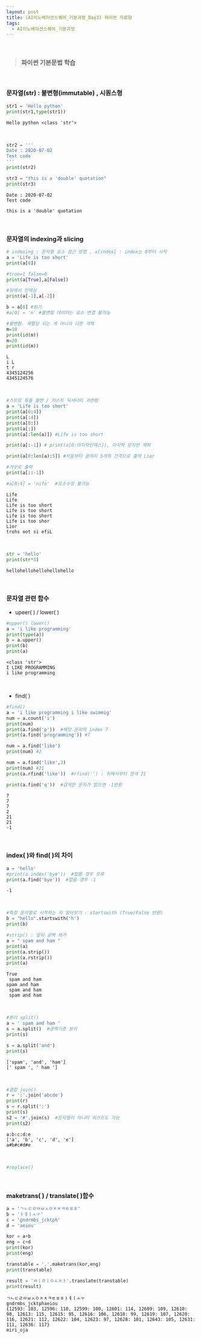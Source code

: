 ```yaml
---
layout: post
title: (AI이노베이션스퀘어_기본과정_Day2) 파이썬 자료형
tags:
  - AI이노베이션스퀘어_기본과정
---
```


<br>

> ### 파이썬 기본문법 학습 

<br>

### 문자열(str) : 불변형(immutable) , 시퀀스형

```python
str1 = 'Hello python'
print(str1,type(str1))
```

```
Hello python <class 'str'>
```

<br>

```python
str2 = '''
Date : 2020-07-02
Test code
'''
print(str2)

str3 = "this is a 'double' quotation"
print(str3)
```

```
Date : 2020-07-02
Test code

this is a 'double' quotation
```

<br>

### 문자열의 indexing과 slicing

```python
# indexing : 문자열 요소 접근 방법 , a[index] : index는 0부터 시작
a = 'Life is too short'
print(a[0])

#true=1 false=0
print(a[True],a[False])

#뒤에서 인덱싱
print(a[-1],a[-2])

b = a[0] #읽기
#a[0] = 'n' #불변형 데이터는 요소 변경 불가능

#불변형. 재할당 되는 게 아니라 다른 객체
m=10
print(id(m))
m=20
print(id(m))
```

```
L
i L
t r
4345124256
4345124576
```

<br>

```python
#스트링 튜플 불변 / 리스트 딕셔너리 가변형
a = 'Life is too short'
print(a[0:4])
print(a[:4])
print(a[0:])
print(a[:])
print(a[:len(a)]) #Life is too short

print(a[:-1]) # print(a[0:마지막인덱스]), 마지막 문자만 제외

print(a[0:len(a):5]) #처음부터 끝까지 5개의 간격으로 출력 Lior

#거꾸로 출력
print(a[::-1])

#a[0:4] = 'nife'  #요소수정 불가능
```

```
Life
Life
Life is too short
Life is too short
Life is too short
Life is too shor
Lior
trohs oot si efiL
```

<br>

```python
str = 'hello'
print(str*5)
```

```
hellohellohellohellohello
```

<br>

### 문자열 관련 함수

- upeer( ) / lower( ) 

```python
#upper() lower()
a = 'i like programming'
print(type(a))
b = a.upper()
print(b)
print(a)
```

```
<class 'str'>
I LIKE PROGRAMMING
i like programming
```

<br>

- find( )

```python
#find()
a = 'i like programming i like swimmig'
num = a.count('i')
print(num)
print(a.find('p'))  #해당 문자의 index 7
print(a.find('programming')) #7

num = a.find('like') 
print(num) #2

num = a.find('like',3)
print(num) #21
print(a.rfind('like'))  #rfind('') : 뒤에서부터 검색 21

print(a.find('q'))  #검색한 문자가 없으면 -1반환
```

```
7
7
7
2
21
21
-1
```

<br>

### index( )와 find( )의 차이

```python
a = 'hello'
#print(a.index('bye'))  #없을 경우 오류
print(a.find('bye'))  #없을 경우 -1
```

```
-1
```

<br>

```python
#특정 문자열로 시작하는 지 알아보기 - startswith (True/False 반환)
b = "hello".startswith('h')
print(b)

#strip() : 앞뒤 공백 제거
a = " spam and ham "
print(a)
print(a.strip())
print(a.rstrip())
print(a) 

```

```
True
 spam and ham 
spam and ham
 spam and ham
 spam and ham 

```

<br>

```python
#분리 split()
a = ' spam and ham '
s = a.split()  #공백기준 분리
print(s)

s = a.split('and')
print(s)

```

```
['spam', 'and', 'ham']
[' spam ', ' ham ']

```

<br>

```python
#결합 join()
r = ':'.join('abcde')
print(r)
s = r.split(':')
print(s)
s2 = '#'.join(s)  #문자열이 아니라 리스트도 가능
print(s2)

```

```
a:b:c:d:e
['a', 'b', 'c', 'd', 'e']
a#b#c#d#e

```

<br>

```python
#replace() 

```

<br>

### maketrans( ) / translate( )함수  

```python
a = 'ㄱㄴㄷㄹㅁㅂㅅㅇㅈㅊㅋㅌㅍㅎ'
b = 'ㅏㅔㅣㅗㅜ'
c = 'gndrmbs_jcktph'
d = 'aeiou'

kor = a+b
eng = c+d
print(kor)
print(eng)

transtable = '.'.maketrans(kor,eng)
print(transtable)

result = 'ㅁㅣㄹㅣㅇㅗㅈㅏ'.translate(transtable)
print(result)

```

```
ㄱㄴㄷㄹㅁㅂㅅㅇㅈㅊㅋㅌㅍㅎㅏㅔㅣㅗㅜ
gndrmbs_jcktphaeiou
{12593: 103, 12596: 110, 12599: 100, 12601: 114, 12609: 109, 12610: 98, 12613: 115, 12615: 95, 12616: 106, 12618: 99, 12619: 107, 12620: 116, 12621: 112, 12622: 104, 12623: 97, 12628: 101, 12643: 105, 12631: 111, 12636: 117}
miri_oja

```

<br>